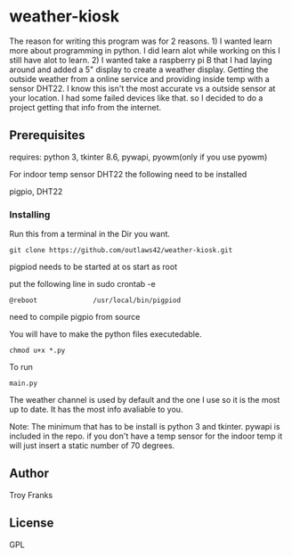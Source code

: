 # weather-kiosk

The reason for writing this program was for 2 reasons.
    1) I wanted learn more about programming in python. I did learn alot
        while working on this I still have alot to learn.
    2) I wanted take a raspberry pi B that I had laying around and added a  5"
        display to create a weather display. Getting the outside weather from a online
        service and providing inside temp with a sensor DHT22.
        I know this isn't the most accurate  vs a outside sensor at your location.
        I had some failed devices like that. so I decided to do a project
        getting that info from the internet.

## Prerequisites

requires: python 3, tkinter 8.6, pywapi, pyowm(only if you use pyowm)

For indoor temp sensor DHT22 the following need to be installed

pigpio, DHT22

### Installing

Run this from a terminal in the Dir you want.

```
git clone https://github.com/outlaws42/weather-kiosk.git

```

pigpiod needs to be started at os start as root

put the following line in sudo crontab -e

```
@reboot              /usr/local/bin/pigpiod

```

need to compile pigpio from source 


You will have to make the python files executedable.

```
chmod u+x *.py

```

To run

```
main.py

```

The weather channel is used by default and the one I use so it is the most up to date. It has the most info avaliable to you.
    
 Note: The minimum that has to be install is python 3 and tkinter. pywapi is included in the repo. if you don't have a temp
    sensor for the indoor temp it will just insert a static number of 70 degrees.

## Author

Troy Franks

## License

GPL
 
